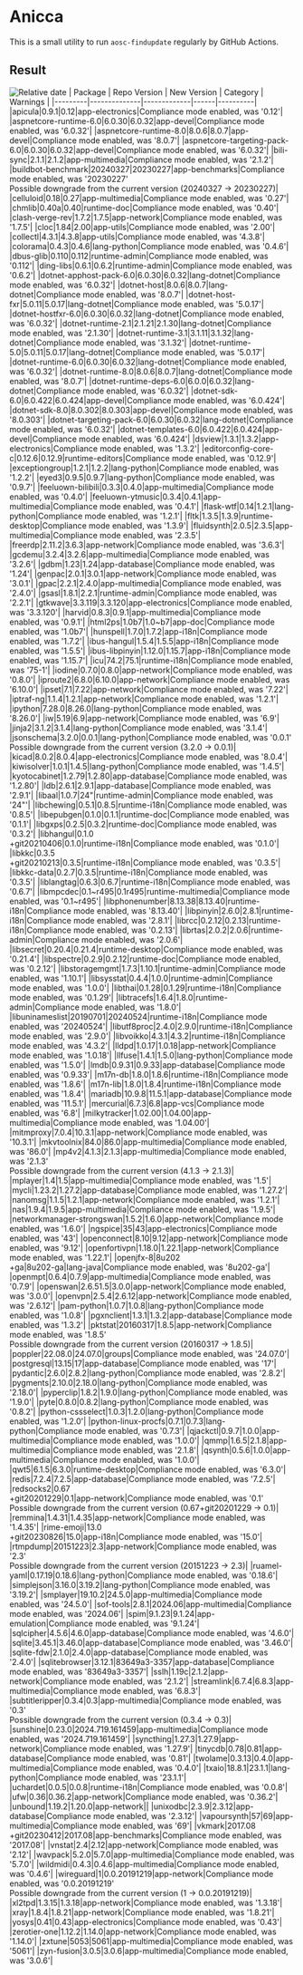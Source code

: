 # Anicca
This is a small utility to run `aosc-findupdate` regularly by GitHub Actions.
## Result
![Relative date](https://img.shields.io/date/1721751400?label=Updated)
| Package | Repo Version | New Version | Category | Warnings |
|---------|--------------|-------------|------|----------|
|apicula|0.9.1|0.12|app-electronics|Compliance mode enabled, was '0.12'|
|aspnetcore-runtime-6.0|6.0.30|6.0.32|app-devel|Compliance mode enabled, was '6.0.32'|
|aspnetcore-runtime-8.0|8.0.6|8.0.7|app-devel|Compliance mode enabled, was '8.0.7'|
|aspnetcore-targeting-pack-6.0|6.0.30|6.0.32|app-devel|Compliance mode enabled, was '6.0.32'|
|bili-sync|2.1.1|2.1.2|app-multimedia|Compliance mode enabled, was '2.1.2'|
|buildbot-benchmark|20240327|20230227|app-benchmarks|Compliance mode enabled, was '20230227'<br>Possible downgrade from the current version (20240327 -> 20230227)|
|celluloid|0.18|0.27|app-multimedia|Compliance mode enabled, was '0.27'|
|chmlib|0.40a|0.40|runtime-doc|Compliance mode enabled, was '0.40'|
|clash-verge-rev|1.7.2|1.7.5|app-network|Compliance mode enabled, was '1.7.5'|
|cloc|1.84|2.00|app-utils|Compliance mode enabled, was '2.00'|
|collectl|4.3.1|4.3.8|app-utils|Compliance mode enabled, was '4.3.8'|
|colorama|0.4.3|0.4.6|lang-python|Compliance mode enabled, was '0.4.6'|
|dbus-glib|0.110|0.112|runtime-admin|Compliance mode enabled, was '0.112'|
|ding-libs|0.6.1|0.6.2|runtime-admin|Compliance mode enabled, was '0.6.2'|
|dotnet-apphost-pack-6.0|6.0.30|6.0.32|lang-dotnet|Compliance mode enabled, was '6.0.32'|
|dotnet-host|8.0.6|8.0.7|lang-dotnet|Compliance mode enabled, was '8.0.7'|
|dotnet-host-fxr|5.0.11|5.0.17|lang-dotnet|Compliance mode enabled, was '5.0.17'|
|dotnet-hostfxr-6.0|6.0.30|6.0.32|lang-dotnet|Compliance mode enabled, was '6.0.32'|
|dotnet-runtime-2.1|2.1.21|2.1.30|lang-dotnet|Compliance mode enabled, was '2.1.30'|
|dotnet-runtime-3.1|3.1.11|3.1.32|lang-dotnet|Compliance mode enabled, was '3.1.32'|
|dotnet-runtime-5.0|5.0.11|5.0.17|lang-dotnet|Compliance mode enabled, was '5.0.17'|
|dotnet-runtime-6.0|6.0.30|6.0.32|lang-dotnet|Compliance mode enabled, was '6.0.32'|
|dotnet-runtime-8.0|8.0.6|8.0.7|lang-dotnet|Compliance mode enabled, was '8.0.7'|
|dotnet-runtime-deps-6.0|6.0.0|6.0.32|lang-dotnet|Compliance mode enabled, was '6.0.32'|
|dotnet-sdk-6.0|6.0.422|6.0.424|app-devel|Compliance mode enabled, was '6.0.424'|
|dotnet-sdk-8.0|8.0.302|8.0.303|app-devel|Compliance mode enabled, was '8.0.303'|
|dotnet-targeting-pack-6.0|6.0.30|6.0.32|lang-dotnet|Compliance mode enabled, was '6.0.32'|
|dotnet-templates-6.0|6.0.422|6.0.424|app-devel|Compliance mode enabled, was '6.0.424'|
|dsview|1.3.1|1.3.2|app-electronics|Compliance mode enabled, was '1.3.2'|
|editorconfig-core-c|0.12.6|0.12.9|runtime-editors|Compliance mode enabled, was '0.12.9'|
|exceptiongroup|1.2.1|1.2.2|lang-python|Compliance mode enabled, was '1.2.2'|
|eyed3|0.9.5|0.9.7|lang-python|Compliance mode enabled, was '0.9.7'|
|feeluown-bilibili|0.3.3|0.4.0|app-multimedia|Compliance mode enabled, was '0.4.0'|
|feeluown-ytmusic|0.3.4|0.4.1|app-multimedia|Compliance mode enabled, was '0.4.1'|
|flask-wtf|0.14|1.2.1|lang-python|Compliance mode enabled, was '1.2.1'|
|fltk|1.3.5|1.3.9|runtime-desktop|Compliance mode enabled, was '1.3.9'|
|fluidsynth|2.0.5|2.3.5|app-multimedia|Compliance mode enabled, was '2.3.5'|
|freerdp|2.11.2|3.6.3|app-network|Compliance mode enabled, was '3.6.3'|
|gcdemu|3.2.4|3.2.6|app-multimedia|Compliance mode enabled, was '3.2.6'|
|gdbm|1.23|1.24|app-database|Compliance mode enabled, was '1.24'|
|genpac|2.0.1|3.0.1|app-network|Compliance mode enabled, was '3.0.1'|
|gpac|2.2.1|2.4.0|app-multimedia|Compliance mode enabled, was '2.4.0'|
|gsasl|1.8.1|2.2.1|runtime-admin|Compliance mode enabled, was '2.2.1'|
|gtkwave|3.3.119|3.3.120|app-electronics|Compliance mode enabled, was '3.3.120'|
|harvid|0.8.3|0.9.1|app-multimedia|Compliance mode enabled, was '0.9.1'|
|html2ps|1.0b7|1.0~b7|app-doc|Compliance mode enabled, was '1.0b7'|
|hunspell|1.7.0|1.7.2|app-i18n|Compliance mode enabled, was '1.7.2'|
|ibus-hangul|1.5.4|1.5.5|app-i18n|Compliance mode enabled, was '1.5.5'|
|ibus-libpinyin|1.12.0|1.15.7|app-i18n|Compliance mode enabled, was '1.15.7'|
|icu|74.2|75.1|runtime-i18n|Compliance mode enabled, was '75-1'|
|iodine|0.7.0|0.8.0|app-network|Compliance mode enabled, was '0.8.0'|
|iproute2|6.8.0|6.10.0|app-network|Compliance mode enabled, was '6.10.0'|
|ipset|7.1|7.22|app-network|Compliance mode enabled, was '7.22'|
|iptraf-ng|1.1.4|1.2.1|app-network|Compliance mode enabled, was '1.2.1'|
|ipython|7.28.0|8.26.0|lang-python|Compliance mode enabled, was '8.26.0'|
|iw|5.19|6.9|app-network|Compliance mode enabled, was '6.9'|
|jinja2|3.1.2|3.1.4|lang-python|Compliance mode enabled, was '3.1.4'|
|jsonschema|3.2.0|0.0.1|lang-python|Compliance mode enabled, was '0.0.1'<br>Possible downgrade from the current version (3.2.0 -> 0.0.1)|
|kicad|8.0.2|8.0.4|app-electronics|Compliance mode enabled, was '8.0.4'|
|kiwisolver|1.0.1|1.4.5|lang-python|Compliance mode enabled, was '1.4.5'|
|kyotocabinet|1.2.79|1.2.80|app-database|Compliance mode enabled, was '1.2.80'|
|ldb|2.6.1|2.9.1|app-database|Compliance mode enabled, was '2.9.1'|
|libaal|1.0.7|24"|runtime-admin|Compliance mode enabled, was '24"'|
|libchewing|0.5.1|0.8.5|runtime-i18n|Compliance mode enabled, was '0.8.5'|
|libepubgen|0.1.0|0.1.1|runtime-doc|Compliance mode enabled, was '0.1.1'|
|libgxps|0.2.5|0.3.2|runtime-doc|Compliance mode enabled, was '0.3.2'|
|libhangul|0.1.0<br>+git20210406|0.1.0|runtime-i18n|Compliance mode enabled, was '0.1.0'|
|libkkc|0.3.5<br>+git20210213|0.3.5|runtime-i18n|Compliance mode enabled, was '0.3.5'|
|libkkc-data|0.2.7|0.3.5|runtime-i18n|Compliance mode enabled, was '0.3.5'|
|liblangtag|0.6.3|0.6.7|runtime-i18n|Compliance mode enabled, was '0.6.7'|
|libmpcdec|0.1~r495|0.1r495|runtime-multimedia|Compliance mode enabled, was '0.1~r495'|
|libphonenumber|8.13.38|8.13.40|runtime-i18n|Compliance mode enabled, was '8.13.40'|
|libpinyin|2.6.0|2.8.1|runtime-i18n|Compliance mode enabled, was '2.8.1'|
|librcc|0.2.12|0.2.13|runtime-i18n|Compliance mode enabled, was '0.2.13'|
|librtas|2.0.2|2.0.6|runtime-admin|Compliance mode enabled, was '2.0.6'|
|libsecret|0.20.4|0.21.4|runtime-desktop|Compliance mode enabled, was '0.21.4'|
|libspectre|0.2.9|0.2.12|runtime-doc|Compliance mode enabled, was '0.2.12'|
|libstoragemgmt|1.7.3|1.10.1|runtime-admin|Compliance mode enabled, was '1.10.1'|
|libsysstat|0.4.4|1.0.0|runtime-admin|Compliance mode enabled, was '1.0.0'|
|libthai|0.1.28|0.1.29|runtime-i18n|Compliance mode enabled, was '0.1.29'|
|libtracefs|1.6.4|1.8.0|runtime-admin|Compliance mode enabled, was '1.8.0'|
|libuninameslist|20190701|20240524|runtime-i18n|Compliance mode enabled, was '20240524'|
|libutf8proc|2.4.0|2.9.0|runtime-i18n|Compliance mode enabled, was '2.9.0'|
|libvoikko|4.3.1|4.3.2|runtime-i18n|Compliance mode enabled, was '4.3.2'|
|lldpd|1.0.17|1.0.18|app-network|Compliance mode enabled, was '1.0.18'|
|llfuse|1.4.1|1.5.0|lang-python|Compliance mode enabled, was '1.5.0'|
|lmdb|0.9.31|0.9.33|app-database|Compliance mode enabled, was '0.9.33'|
|m17n-db|1.8.0|1.8.6|runtime-i18n|Compliance mode enabled, was '1.8.6'|
|m17n-lib|1.8.0|1.8.4|runtime-i18n|Compliance mode enabled, was '1.8.4'|
|mariadb|10.9.8|11.5.1|app-database|Compliance mode enabled, was '11.5.1'|
|mercurial|6.7.3|6.8|app-vcs|Compliance mode enabled, was '6.8'|
|milkytracker|1.02.00|1.04.00|app-multimedia|Compliance mode enabled, was '1.04.00'|
|mitmproxy|7.0.4|10.3.1|app-network|Compliance mode enabled, was '10.3.1'|
|mkvtoolnix|84.0|86.0|app-multimedia|Compliance mode enabled, was '86.0'|
|mp4v2|4.1.3|2.1.3|app-multimedia|Compliance mode enabled, was '2.1.3'<br>Possible downgrade from the current version (4.1.3 -> 2.1.3)|
|mplayer|1.4|1.5|app-multimedia|Compliance mode enabled, was '1.5'|
|mycli|1.23.2|1.27.2|app-database|Compliance mode enabled, was '1.27.2'|
|nanomsg|1.1.5|1.2.1|app-network|Compliance mode enabled, was '1.2.1'|
|nas|1.9.4|1.9.5|app-multimedia|Compliance mode enabled, was '1.9.5'|
|networkmanager-strongswan|1.5.2|1.6.0|app-network|Compliance mode enabled, was '1.6.0'|
|ngspice|35|43|app-electronics|Compliance mode enabled, was '43'|
|openconnect|8.10|9.12|app-network|Compliance mode enabled, was '9.12'|
|openfortivpn|1.18.0|1.22.1|app-network|Compliance mode enabled, was '1.22.1'|
|openjfx-8|8u202<br>+ga|8u202-ga|lang-java|Compliance mode enabled, was '8u202-ga'|
|openmpt|0.6.4|0.7.9|app-multimedia|Compliance mode enabled, was '0.7.9'|
|openswan|2.6.51.5|3.0.0|app-network|Compliance mode enabled, was '3.0.0'|
|openvpn|2.5.4|2.6.12|app-network|Compliance mode enabled, was '2.6.12'|
|pam-python|1.0.7|1.0.8|lang-python|Compliance mode enabled, was '1.0.8'|
|pgxnclient|1.3.1|1.3.2|app-database|Compliance mode enabled, was '1.3.2'|
|pktstat|20160317|1.8.5|app-network|Compliance mode enabled, was '1.8.5'<br>Possible downgrade from the current version (20160317 -> 1.8.5)|
|poppler|22.08.0|24.07.0|groups|Compliance mode enabled, was '24.07.0'|
|postgresql|13.15|17|app-database|Compliance mode enabled, was '17'|
|pydantic|2.6.0|2.8.2|lang-python|Compliance mode enabled, was '2.8.2'|
|pygments|2.10.0|2.18.0|lang-python|Compliance mode enabled, was '2.18.0'|
|pyperclip|1.8.2|1.9.0|lang-python|Compliance mode enabled, was '1.9.0'|
|pyte|0.8.0|0.8.2|lang-python|Compliance mode enabled, was '0.8.2'|
|python-cssselect|1.0.3|1.2.0|lang-python|Compliance mode enabled, was '1.2.0'|
|python-linux-procfs|0.7.1|0.7.3|lang-python|Compliance mode enabled, was '0.7.3'|
|qjackctl|0.9.7|1.0.0|app-multimedia|Compliance mode enabled, was '1.0.0'|
|qmmp|1.6.5|2.1.8|app-multimedia|Compliance mode enabled, was '2.1.8'|
|qsynth|0.5.6|1.0.0|app-multimedia|Compliance mode enabled, was '1.0.0'|
|qwt5|6.1.5|6.3.0|runtime-desktop|Compliance mode enabled, was '6.3.0'|
|redis|7.2.4|7.2.5|app-database|Compliance mode enabled, was '7.2.5'|
|redsocks2|0.67<br>+git20201229|0.1|app-network|Compliance mode enabled, was '0.1'<br>Possible downgrade from the current version (0.67+git20201229 -> 0.1)|
|remmina|1.4.31|1.4.35|app-network|Compliance mode enabled, was '1.4.35'|
|rime-emoji|13.0<br>+git20230826|15.0|app-i18n|Compliance mode enabled, was '15.0'|
|rtmpdump|20151223|2.3|app-network|Compliance mode enabled, was '2.3'<br>Possible downgrade from the current version (20151223 -> 2.3)|
|ruamel-yaml|0.17.19|0.18.6|lang-python|Compliance mode enabled, was '0.18.6'|
|simplejson|3.16.0|3.19.2|lang-python|Compliance mode enabled, was '3.19.2'|
|smplayer|19.10.2|24.5.0|app-multimedia|Compliance mode enabled, was '24.5.0'|
|sof-tools|2.8.1|2024.06|app-multimedia|Compliance mode enabled, was '2024.06'|
|spim|9.1.23|9.1.24|app-emulation|Compliance mode enabled, was '9.1.24'|
|sqlcipher|4.5.6|4.6.0|app-database|Compliance mode enabled, was '4.6.0'|
|sqlite|3.45.1|3.46.0|app-database|Compliance mode enabled, was '3.46.0'|
|sqlite-fdw|2.1.0|2.4.0|app-database|Compliance mode enabled, was '2.4.0'|
|sqlitebrowser|3.12.1|83649a3-3357|app-database|Compliance mode enabled, was '83649a3-3357'|
|sslh|1.19c|2.1.2|app-network|Compliance mode enabled, was '2.1.2'|
|streamlink|6.7.4|6.8.3|app-multimedia|Compliance mode enabled, was '6.8.3'|
|subtitleripper|0.3.4|0.3|app-multimedia|Compliance mode enabled, was '0.3'<br>Possible downgrade from the current version (0.3.4 -> 0.3)|
|sunshine|0.23.0|2024.719.161459|app-multimedia|Compliance mode enabled, was '2024.719.161459'|
|syncthing|1.27.3|1.27.9|app-network|Compliance mode enabled, was '1.27.9'|
|tinycdb|0.78|0.81|app-database|Compliance mode enabled, was '0.81'|
|twolame|0.3.13|0.4.0|app-multimedia|Compliance mode enabled, was '0.4.0'|
|txaio|18.8.1|23.1.1|lang-python|Compliance mode enabled, was '23.1.1'|
|uchardet|0.0.5|0.0.8|runtime-i18n|Compliance mode enabled, was '0.0.8'|
|ufw|0.36|0.36.2|app-network|Compliance mode enabled, was '0.36.2'|
|unbound|1.19.2|1.20.0|app-network||
|unixodbc|2.3.9|2.3.12|app-database|Compliance mode enabled, was '2.3.12'|
|vapoursynth|57|69|app-multimedia|Compliance mode enabled, was '69'|
|vkmark|2017.08<br>+git20230412|2017.08|app-benchmarks|Compliance mode enabled, was '2017.08'|
|vnstat|2.4|2.12|app-network|Compliance mode enabled, was '2.12'|
|wavpack|5.2.0|5.7.0|app-multimedia|Compliance mode enabled, was '5.7.0'|
|wildmidi|0.4.3|0.4.6|app-multimedia|Compliance mode enabled, was '0.4.6'|
|wireguard|1|0.0.20191219|app-network|Compliance mode enabled, was '0.0.20191219'<br>Possible downgrade from the current version (1 -> 0.0.20191219)|
|xl2tpd|1.3.15|1.3.18|app-network|Compliance mode enabled, was '1.3.18'|
|xray|1.8.4|1.8.21|app-network|Compliance mode enabled, was '1.8.21'|
|yosys|0.41|0.43|app-electronics|Compliance mode enabled, was '0.43'|
|zerotier-one|1.12.2|1.14.0|app-network|Compliance mode enabled, was '1.14.0'|
|zxtune|5053|5061|app-multimedia|Compliance mode enabled, was '5061'|
|zyn-fusion|3.0.5|3.0.6|app-multimedia|Compliance mode enabled, was '3.0.6'|
